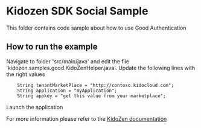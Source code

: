 # Kidozen SDK Social Sample
This folder contains code sample about how to use Good Authentication

## How to run the example

Navigate to folder 'src/main/java' and edit the file 'kidozen.samples.good.KidoZenHelper.java'. Update the following lines with the right values

		String tenantMarketPlace = "http://contoso.kidocloud.com";
		String application = "myApplication";
		String appkey = "get this value from your marketplace";

Launch the application

For more information please refer to the [KidoZen documentation](http://docs.kidozen.com/)
